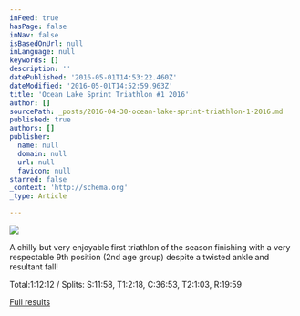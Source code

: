 ```yaml
---
inFeed: true
hasPage: false
inNav: false
isBasedOnUrl: null
inLanguage: null
keywords: []
description: ''
datePublished: '2016-05-01T14:53:22.460Z'
dateModified: '2016-05-01T14:52:59.963Z'
title: 'Ocean Lake Sprint Triathlon #1 2016'
author: []
sourcePath: _posts/2016-04-30-ocean-lake-sprint-triathlon-1-2016.md
published: true
authors: []
publisher:
  name: null
  domain: null
  url: null
  favicon: null
starred: false
_context: 'http://schema.org'
_type: Article

---
```

![](https://the-grid-user-content.s3-us-west-2.amazonaws.com/bb1512e6-10e9-488d-8943-24e3ac8324cb.jpg)

A chilly but very enjoyable first triathlon of the season finishing with a very respectable 9th position (2nd age group) despite a twisted ankle and resultant fall!

Total:1:12:12 / Splits: S:11:58, T1:2:18, C:36:53, T2:1:03, R:19:59 

[Full results][0]



[0]: http://www.chiptiminguk.co.uk/ps/results/OLT%20Triathlon%201/46826